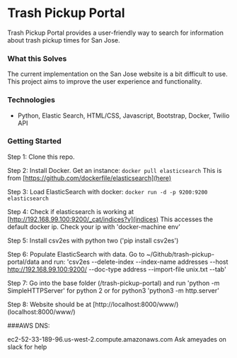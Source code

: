 # Trash Pickup Portal

Trash Pickup Portal provides a user-friendly way to search for information about trash pickup times for San Jose.

### What this Solves
The current implementation on the San Jose website is a bit difficult to use. This project aims to improve the user experience and functionality.

### Technologies

* Python, Elastic Search, HTML/CSS, Javascript, Bootstrap, Docker, Twilio API

### Getting Started

Step 1: Clone this repo.  

Step 2: Install Docker.  Get an instance: `docker pull elasticsearch`
This is from [https://github.com/dockerfile/elasticsearch](here)

Step 3: Load ElasticSearch with docker: `docker run -d -p 9200:9200 elasticsearch`

Step 4: Check if elasticsearch is working at [http://192.168.99.100:9200/_cat/indices?v](indices)
This accesses the default docker ip.  Check your ip with 'docker-machine env'

Step 5: Install csv2es with python two ('pip install csv2es')

Step 6: Populate ElasticSearch with data.  Go to ~/Github/trash-pickup-portal/data and run:
'csv2es --delete-index --index-name addresses --host http://192.168.99.100:9200/ --doc-type address --import-file unix.txt --tab'

Step 7: Go into the base folder (/trash-pickup-portal) and run 'python -m SimpleHTTPServer' for python 2 or for python3 'python3 -m http.server' 

Step 8: Website should be at [http://localhost:8000/www/)(localhost:8000/www/)

###AWS DNS:

ec2-52-33-189-96.us-west-2.compute.amazonaws.com
Ask ameyades on slack for help
